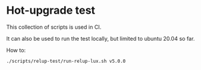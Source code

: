 # Hot-upgrade test

This collection of scripts is used in CI.

It can also be used to run the test locally, but limited to ubuntu 20.04 so far.

How to:

```
./scripts/relup-test/run-relup-lux.sh v5.0.0
```
